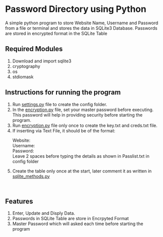 # <b>Password Directory using Python</b>

A simple python program to store Website Name, Username and Password from a file or terminal and stores the data in SQLite3 Database. Passwords are stored in encrypted format in the SQLite Table



## Required Modules

1. Download and import sqlite3
2. cryptography
3. os
4. stdiomask

## Instructions for running the program

1. Run [settings.py](https://github.com/yashshimpi29/Password-Directory-using-Python/blob/master/settings.py) file to create the config folder.
2. In the [encryption.py](https://github.com/yashshimpi29/Password-Directory-using-Python/blob/master/encryption.py) file, set your master password before executing. This password will help in providing security before starting the program.
3. Run [encryption.py](https://github.com/yashshimpi29/Password-Directory-using-Python/blob/master/encryption.py) file only once to create the key.txt and creds.txt file.
4. If inserting via Text File, it should be of the format:
    <p>
    Website:
    <br> 
    Username:
    <br>
    Password:
    <br>
    Leave 2 spaces before typing the details as shown in Passlist.txt in config folder 
5. Create the table only once at the start, later comment it as written in [sqlite_methods.py](https://github.com/yashshimpi29/Password-Directory-using-Python/blob/master/sqlite_methods.py)   

<br>

## Features

1. Enter, Update and Disply Data.
2. Passwords in SQLite Table are store in Encrpyted Format
3. Master Password which will asked each time before starting the program
